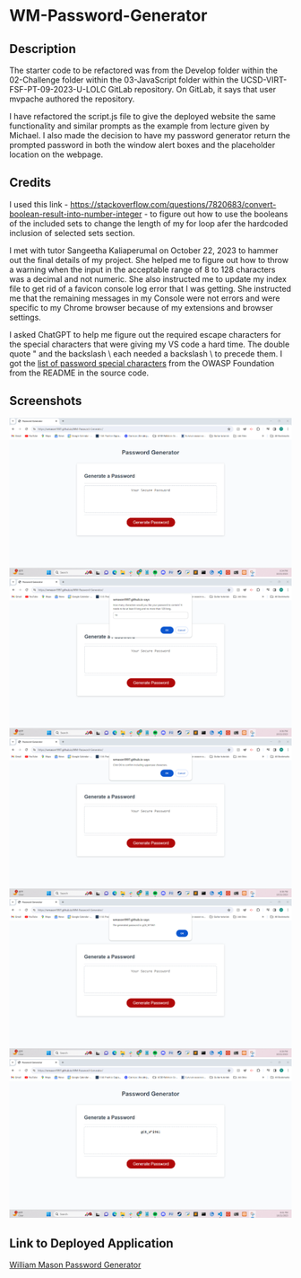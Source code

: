 # WM-Password-Generator #

## Description ##

The starter code to be refactored was from the Develop folder within the 02-Challenge folder within the 03-JavaScript folder within the UCSD-VIRT-FSF-PT-09-2023-U-LOLC GitLab repository. On GitLab, it says that user mvpache authored the repository.

I have refactored the script.js file to give the deployed website the same functionality and similar prompts as the example from lecture given by Michael. I also made the decision to have my password generator return the prompted password in both the window alert boxes and the placeholder location on the webpage.

## Credits ##

I used this link - https://stackoverflow.com/questions/7820683/convert-boolean-result-into-number-integer - to figure out how to use the booleans of the included sets to change the length of my for loop afer the hardcoded inclusion of selected sets section.

I met with tutor Sangeetha Kaliaperumal on October 22, 2023 to hammer out the final details of my project. She helped me to figure out how to throw a warning when the input in the acceptable range of 8 to 128 characters was a decimal and not numeric. She also instructed me to update my index file to get rid of a favicon console log error that I was getting. She instructed me that the remaining messages in my Console were not errors and were specific to my Chrome browser because of my extensions and browser settings.

I asked ChatGPT to help me figure out the required escape characters for the special characters that were giving my VS code a hard time. The double quote " and the backslash \ each needed a backslash \ to precede them. I got the [list of password special characters](https://www.owasp.org/index.php/Password_special_characters) from the OWASP Foundation from the README in the source code.

## Screenshots ##

![Screenshot](assets/images/WM-Password-Generator-Landing-Photo.png)
![Screenshot](assets/images/WM-Password-Generator-Char-Length-Input.png)
![Screenshot](assets/images/WM-Password-Generator-Char-Set-Selection.png)
![Screenshot](assets/images/WM-Password-Generator-Window-Returned-Password.png)
![Screenshot](assets/images/WM-Password-Generator-Screen-Returned-Password.png)

## Link to Deployed Application ##
[William Mason Password Generator](https://wmason1997.github.io/WM-Password-Generator/)